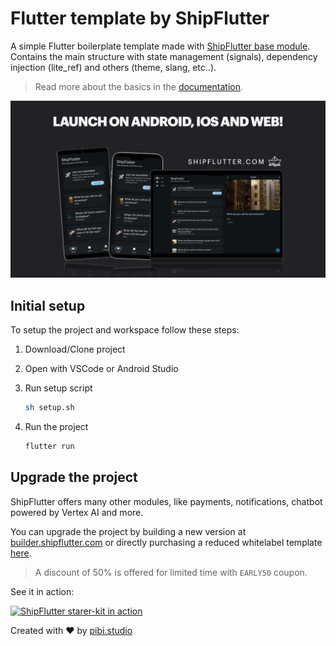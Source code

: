# Flutter template by ShipFlutter

A simple Flutter boilerplate template made with [ShipFlutter base module](https://shipflutter.com/modules/#base-module). Contains the main structure with state management (signals), dependency injection (lite_ref) and others (theme, slang, etc..).

> Read more about the basics in the [documentation](https://shipflutter.com/docs/basics/).

![ShipFlutter boilerplate template](shipflutter-template.jpeg)

## Initial setup

To setup the project and workspace follow these steps:

1. Download/Clone project

1. Open with VSCode or Android Studio

1. Run setup script

    ```bash
    sh setup.sh
    ```

1. Run the project

    ```bash
    flutter run
    ```

## Upgrade the project

ShipFlutter offers many other modules, like payments, notifications, chatbot powered by Vertex AI and more.

You can upgrade the project by building a new version at [builder.shipflutter.com](https://builder.shipflutter.com)
or directly purchasing a reduced whitelabel template [here](https://store.shipflutter.com/buy/16402094-1e68-4cb7-94e2-4c18c1057ea2?checkout%5Bdiscount_code%5D=EARLY50).

> A discount of 50% is offered for limited time with `EARLY50` coupon.

See it in action:

[![ShipFlutter starer-kit in action](https://img.youtube.com/vi/pV9N09_YzrQ/0.jpg)](https://www.youtube.com/watch?v=pV9N09_YzrQ)

Created with ❤ by [pibi.studio](https://pibi.studio)
